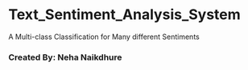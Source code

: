 <h1>Text_Sentiment_Analysis_System</h1>
<p>A Multi-class Classification for Many different Sentiments</p>
<h3>Created By: Neha Naikdhure</h3>
<br/>
